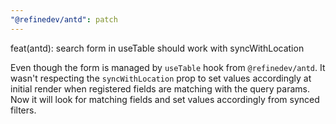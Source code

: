 ```yaml
---
"@refinedev/antd": patch
---
```


feat(antd): search form in useTable should work with syncWithLocation

Even though the form is managed by `useTable` hook from `@refinedev/antd`. It wasn't respecting the `syncWithLocation` prop to set values accordingly at initial render when registered fields are matching with the query params. Now it will look for matching fields and set values accordingly from synced filters.
